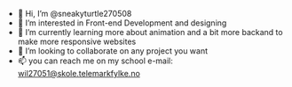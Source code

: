- 👋 Hi, I’m @sneakyturtle270508
- 👀 I’m interested in Front-end Development and designing
- 🌱 I’m currently learning more about animation and a bit more backand to make more responsive websites
- 💞️ I’m looking to collaborate on any project you want
- 📫 you can reach me on my school e-mail: wil27051@skole.telemarkfylke.no



<!---
sneakyturtle270508/sneakyturtle270508 is a ✨ special ✨ repository because its `README.md` (this file) appears on your GitHub profile.
You can click the Preview link to take a look at your changes.
--->
